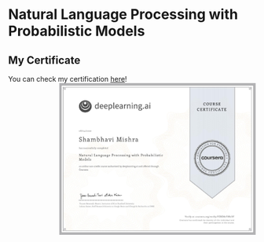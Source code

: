 # Natural Language Processing with Probabilistic Models

## My Certificate
You can check my certification [here](https://coursera.org/share/76d6b46beace0dd2ea2df3466c847582)!
<img align='right' src="https://github.com/ShambhaviCodes/Natural-Language-Processing/blob/master/Natural%20Language%20Processing%20with%20Probabilistic%20Models/NLPCerti2-page-001.jpg" width="400">
